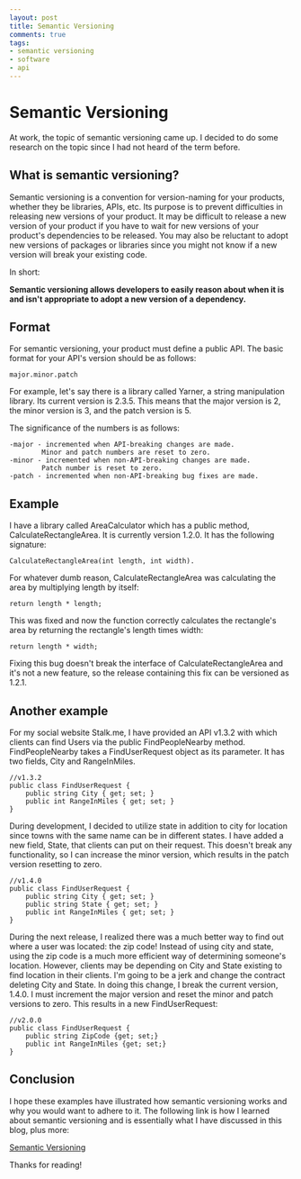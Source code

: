 ```yaml
---
layout: post
title: Semantic Versioning
comments: true
tags:
- semantic versioning
- software
- api
---
```


# Semantic Versioning

At work, the topic of semantic versioning came up. I decided to do some research on the topic since I had not heard of the term before. 

## What is semantic versioning?

Semantic versioning is a convention for version-naming for your products, whether they be libraries, APIs, etc. Its purpose is to prevent difficulties in releasing new versions of your product. It may be difficult to release a new version of your product if you have to wait for new versions of your product's dependencies to be released. You may also be reluctant to adopt new versions of packages or libraries since you might not know if a new version will break your existing code. 

In short:

**Semantic versioning allows developers to easily reason about when it is and isn't appropriate to adopt a new version of a dependency.**

## Format

For semantic versioning, your product must define a public API. The basic format for your API's version should be as follows:

	major.minor.patch

For example, let's say there is a library called Yarner, a string manipulation library. Its current version is 2.3.5. This means that the major version is 2, the minor version is 3, and the patch version is 5.

The significance of the numbers is as follows:  

	-major - incremented when API-breaking changes are made.
			Minor and patch numbers are reset to zero.
	-minor - incremented when non-API-breaking changes are made.
			Patch number is reset to zero.
	-patch - incremented when non-API-breaking bug fixes are made.

## Example

I have a library called AreaCalculator which has a public method, CalculateRectangleArea. It is currently version 1.2.0. It has the following signature: 

	CalculateRectangleArea(int length, int width).  

For whatever dumb reason, CalculateRectangleArea was calculating the area by multiplying length by itself:

	return length * length;
 
This was fixed and now the function correctly calculates the rectangle's area by returning the rectangle's length times width:
	
	return length * width;

Fixing this bug doesn't break the interface of CalculateRectangleArea and it's not a new feature, so the release containing this fix can be versioned as 1.2.1.

## Another example

For my social website Stalk.me, I have provided an API v1.3.2 with which clients can find Users via the public FindPeopleNearby method. FindPeopleNearby takes a FindUserRequest object as its parameter. It has two fields, City and RangeInMiles.

	//v1.3.2
	public class FindUserRequest {
		public string City { get; set; }
		public int RangeInMiles { get; set; }
	}

During development, I decided to utilize state in addition to city for location since towns with the same name can be in different states. I have added a new field, State, that clients can put on their request. This doesn't break any functionality, so I can increase the minor version, which results in the patch version resetting to zero.

	//v1.4.0
	public class FindUserRequest {
		public string City { get; set; }
		public string State { get; set; }
		public int RangeInMiles { get; set; }
	}

During the next release, I realized there was a much better way to find out where a user was located: the zip code! Instead of using city and state, using the zip code is a much more efficient way of determining someone's location. However, clients may be depending on City and State existing to find location in their clients. I'm going to be a jerk and change the contract deleting City and State. In doing this change, I break the current version, 1.4.0. I must increment the major version and reset the minor and patch versions to zero. This results in a new FindUserRequest:  

	//v2.0.0
	public class FindUserRequest {
		public string ZipCode {get; set;}
		public int RangeInMiles {get; set;}
	}

## Conclusion

I hope these examples have illustrated how semantic versioning works and why you would want to adhere to it. The following link is how I learned about semantic versioning and is essentially what I have discussed in this blog, plus more:

[Semantic Versioning](http://semver.org)

Thanks for reading!
